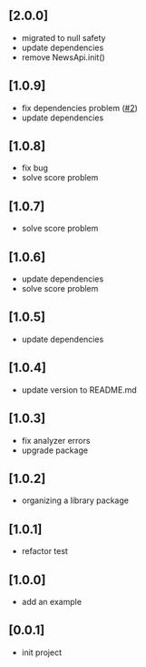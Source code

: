 ## \[2.0.0]

- migrated to null safety
- update dependencies
- remove NewsApi.init()

## \[1.0.9]

- fix dependencies problem ([#2](https://github.com/YeungKC/NewsApi/issues/2))
- update dependencies

## \[1.0.8]

- fix bug
- solve score problem

## \[1.0.7]

- solve score problem

## \[1.0.6]

- update dependencies
- solve score problem

## \[1.0.5]

- update dependencies

## \[1.0.4]

- update version to README.md

## \[1.0.3]

- fix analyzer errors
- upgrade package

## \[1.0.2]

- organizing a library package

## \[1.0.1]

- refactor test

## \[1.0.0]

- add an example

## \[0.0.1]

- init project
